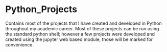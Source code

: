# Python_Projects
Contains most of the projects that I have created and developed in Python throughout my academic career. 
Most of these projects can be run using the standard python shell; however a few projects were developed and 
created using the jupyter web based module, those will be marked for convenience. 
